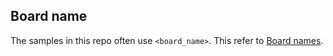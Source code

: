 ## Board name
The samples in this repo often use `<board_name>`. This refer to [Board names](https://developer.nordicsemi.com/nRF_Connect_SDK/doc/1.9.1/nrf/app_boards.html#board-names).

